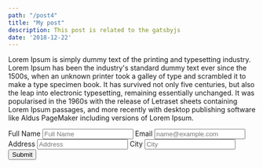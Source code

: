```yaml
---
path: "/post4"
title: "My post"
description: This post is related to the gatsbyjs
date: '2018-12-22'
---
```


Lorem Ipsum is simply dummy text of the printing and typesetting industry.
Lorem Ipsum has been the industry's standard dummy text ever since the 1500s,
when an unknown printer took a galley of type and scrambled it to make a type
specimen book. It has survived not only five centuries, but also the leap into
electronic typesetting, remaining essentially unchanged. It was popularised in
the 1960s with the release of Letraset sheets containing Lorem Ipsum passages,
and more recently with desktop publishing software like Aldus PageMaker
including versions of Lorem Ipsum.

 <div class="row">
  <div class="col-75">
    <div class="container">
    <form name = "contact" method = "post" netlify = "true" data-netlify-honetpot = "bot-field">
    <label for="fname"> Full Name</label>
    <input type="text" id="fname" name="firstname" placeholder="Full Name"/>
    <label for="email"> Email</label>
    <input type="text" id="email" name="email" placeholder="name@example.com"/>
    <label for="adr"> Address</label>
    <input type="text" id="adr" name="address" placeholder="Address"/>
    <label for="city"> City</label>
    <input type="text" id="city" name="city" placeholder="City"/>
     <button type="submit" value="Submit">Submit</button>
    </form>
